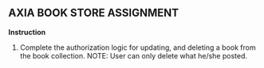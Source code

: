 ## AXIA BOOK STORE ASSIGNMENT ##

**Instruction**

1. Complete the authorization logic for updating, and deleting a book from the book collection. NOTE: User can only delete what he/she posted. 
